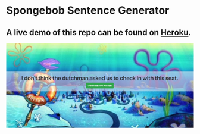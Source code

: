 # Spongebob Sentence Generator

A live demo of this repo can be found on [Heroku](https://spongebob-tweeter-ib.herokuapp.com).
----
![Previewimage](https://raw.githubusercontent.com/IkeyBenz/Spongebob-Tweeter/master/static/images/Preview.png)
